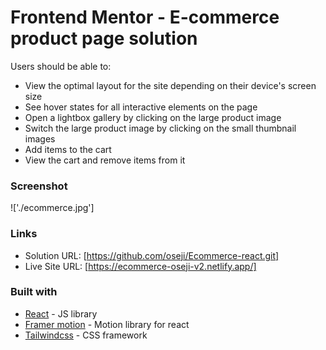 # Frontend Mentor - E-commerce product page solution

Users should be able to:

- View the optimal layout for the site depending on their device's screen size
- See hover states for all interactive elements on the page
- Open a lightbox gallery by clicking on the large product image
- Switch the large product image by clicking on the small thumbnail images
- Add items to the cart
- View the cart and remove items from it

### Screenshot

!['./ecommerce.jpg']

### Links

- Solution URL: [https://github.com/oseji/Ecommerce-react.git]
- Live Site URL: [https://ecommerce-oseji-v2.netlify.app/]

### Built with

- [React](https://reactjs.org/) - JS library
- [Framer motion](https://www.framer.com/motion/) - Motion library for react
- [Tailwindcss](https://tailwindcss.com/) - CSS framework
